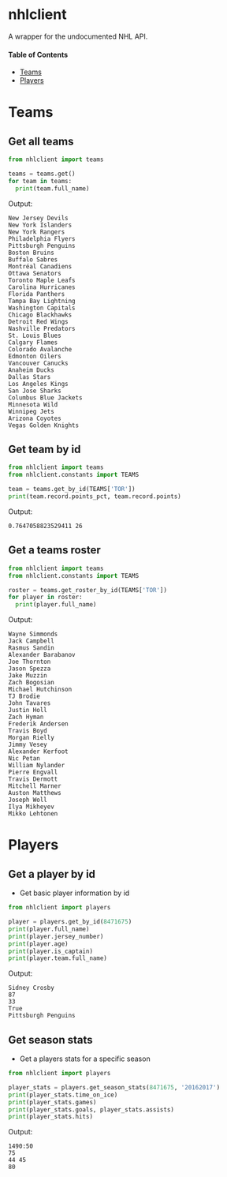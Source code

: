 # nhlclient
A wrapper for the undocumented NHL API.

#### Table of Contents  
- [Teams](#Teams)
- [Players](#Players)

# Teams

## Get all teams
```py
from nhlclient import teams

teams = teams.get()
for team in teams:
  print(team.full_name)
```
Output:
```
New Jersey Devils
New York Islanders
New York Rangers
Philadelphia Flyers
Pittsburgh Penguins
Boston Bruins
Buffalo Sabres
Montréal Canadiens
Ottawa Senators
Toronto Maple Leafs
Carolina Hurricanes
Florida Panthers
Tampa Bay Lightning
Washington Capitals
Chicago Blackhawks
Detroit Red Wings
Nashville Predators
St. Louis Blues
Calgary Flames
Colorado Avalanche
Edmonton Oilers
Vancouver Canucks
Anaheim Ducks
Dallas Stars
Los Angeles Kings
San Jose Sharks
Columbus Blue Jackets
Minnesota Wild
Winnipeg Jets
Arizona Coyotes
Vegas Golden Knights
```

## Get team by id
```py
from nhlclient import teams
from nhlclient.constants import TEAMS

team = teams.get_by_id(TEAMS['TOR'])
print(team.record.points_pct, team.record.points)
```
Output:
```
0.7647058823529411 26
```

## Get a teams roster
```py
from nhlclient import teams
from nhlclient.constants import TEAMS

roster = teams.get_roster_by_id(TEAMS['TOR'])
for player in roster:
  print(player.full_name)
```
Output:
```
Wayne Simmonds
Jack Campbell
Rasmus Sandin
Alexander Barabanov
Joe Thornton
Jason Spezza
Jake Muzzin
Zach Bogosian
Michael Hutchinson
TJ Brodie
John Tavares
Justin Holl
Zach Hyman
Frederik Andersen
Travis Boyd
Morgan Rielly
Jimmy Vesey
Alexander Kerfoot
Nic Petan
William Nylander
Pierre Engvall
Travis Dermott
Mitchell Marner
Auston Matthews
Joseph Woll
Ilya Mikheyev
Mikko Lehtonen
```

# Players

## Get a player by id
- Get basic player information by id
```py
from nhlclient import players

player = players.get_by_id(8471675)
print(player.full_name)
print(player.jersey_number)
print(player.age)
print(player.is_captain)
print(player.team.full_name)
```
Output:
```
Sidney Crosby
87
33
True
Pittsburgh Penguins
```

## Get season stats
- Get a players stats for a specific season
```py
from nhlclient import players

player_stats = players.get_season_stats(8471675, '20162017')
print(player_stats.time_on_ice)
print(player_stats.games)
print(player_stats.goals, player_stats.assists)
print(player_stats.hits)
```
Output:
```
1490:50
75   
44 45
80
```
